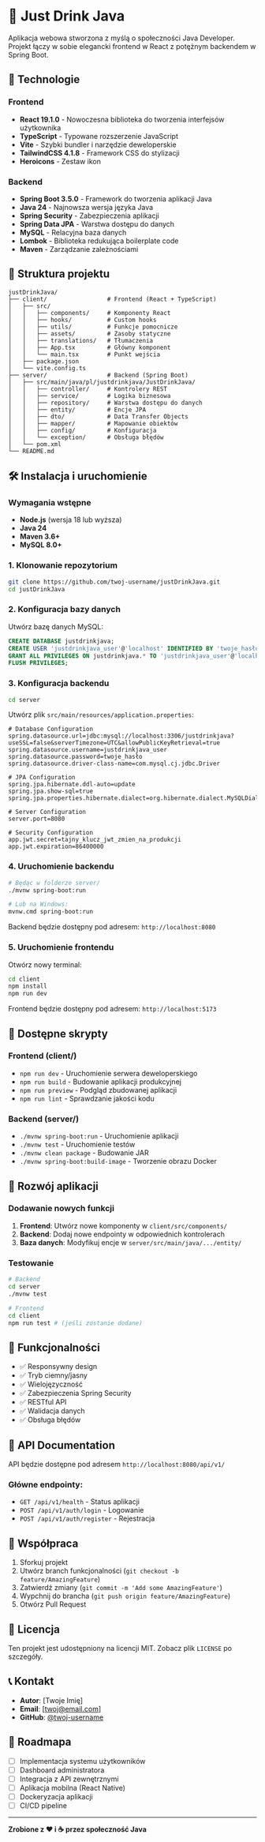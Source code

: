 # 🍵 Just Drink Java

Aplikacja webowa stworzona z myślą o społeczności Java Developer. Projekt łączy w sobie elegancki frontend w React z potężnym backendem w Spring Boot.

## 🚀 Technologie

### Frontend
- **React 19.1.0** - Nowoczesna biblioteka do tworzenia interfejsów użytkownika
- **TypeScript** - Typowane rozszerzenie JavaScript
- **Vite** - Szybki bundler i narzędzie deweloperskie
- **TailwindCSS 4.1.8** - Framework CSS do stylizacji
- **Heroicons** - Zestaw ikon

### Backend
- **Spring Boot 3.5.0** - Framework do tworzenia aplikacji Java
- **Java 24** - Najnowsza wersja języka Java
- **Spring Security** - Zabezpieczenia aplikacji
- **Spring Data JPA** - Warstwa dostępu do danych
- **MySQL** - Relacyjna baza danych
- **Lombok** - Biblioteka redukująca boilerplate code
- **Maven** - Zarządzanie zależnościami

## 📁 Struktura projektu

```
justDrinkJava/
├── client/                 # Frontend (React + TypeScript)
│   ├── src/
│   │   ├── components/     # Komponenty React
│   │   ├── hooks/          # Custom hooks
│   │   ├── utils/          # Funkcje pomocnicze
│   │   ├── assets/         # Zasoby statyczne
│   │   ├── translations/   # Tłumaczenia
│   │   ├── App.tsx         # Główny komponent
│   │   └── main.tsx        # Punkt wejścia
│   ├── package.json
│   └── vite.config.ts
├── server/                 # Backend (Spring Boot)
│   ├── src/main/java/pl/justdrinkjava/JustDrinkJava/
│   │   ├── controller/     # Kontrolery REST
│   │   ├── service/        # Logika biznesowa
│   │   ├── repository/     # Warstwa dostępu do danych
│   │   ├── entity/         # Encje JPA
│   │   ├── dto/            # Data Transfer Objects
│   │   ├── mapper/         # Mapowanie obiektów
│   │   ├── config/         # Konfiguracja
│   │   └── exception/      # Obsługa błędów
│   └── pom.xml
└── README.md
```

## 🛠️ Instalacja i uruchomienie

### Wymagania wstępne

- **Node.js** (wersja 18 lub wyższa)
- **Java 24**
- **Maven 3.6+**
- **MySQL 8.0+**

### 1. Klonowanie repozytorium

```bash
git clone https://github.com/twoj-username/justDrinkJava.git
cd justDrinkJava
```

### 2. Konfiguracja bazy danych

Utwórz bazę danych MySQL:

```sql
CREATE DATABASE justdrinkjava;
CREATE USER 'justdrinkjava_user'@'localhost' IDENTIFIED BY 'twoje_hasło';
GRANT ALL PRIVILEGES ON justdrinkjava.* TO 'justdrinkjava_user'@'localhost';
FLUSH PRIVILEGES;
```

### 3. Konfiguracja backendu

```bash
cd server
```

Utwórz plik `src/main/resources/application.properties`:

```properties
# Database Configuration
spring.datasource.url=jdbc:mysql://localhost:3306/justdrinkjava?useSSL=false&serverTimezone=UTC&allowPublicKeyRetrieval=true
spring.datasource.username=justdrinkjava_user
spring.datasource.password=twoje_hasło
spring.datasource.driver-class-name=com.mysql.cj.jdbc.Driver

# JPA Configuration
spring.jpa.hibernate.ddl-auto=update
spring.jpa.show-sql=true
spring.jpa.properties.hibernate.dialect=org.hibernate.dialect.MySQLDialect

# Server Configuration
server.port=8080

# Security Configuration
app.jwt.secret=tajny_klucz_jwt_zmien_na_produkcji
app.jwt.expiration=86400000
```

### 4. Uruchomienie backendu

```bash
# Będąc w folderze server/
./mvnw spring-boot:run

# Lub na Windows:
mvnw.cmd spring-boot:run
```

Backend będzie dostępny pod adresem: `http://localhost:8080`

### 5. Uruchomienie frontendu

Otwórz nowy terminal:

```bash
cd client
npm install
npm run dev
```

Frontend będzie dostępny pod adresem: `http://localhost:5173`

## 📜 Dostępne skrypty

### Frontend (client/)
- `npm run dev` - Uruchomienie serwera deweloperskiego
- `npm run build` - Budowanie aplikacji produkcyjnej
- `npm run preview` - Podgląd zbudowanej aplikacji
- `npm run lint` - Sprawdzanie jakości kodu

### Backend (server/)
- `./mvnw spring-boot:run` - Uruchomienie aplikacji
- `./mvnw test` - Uruchomienie testów
- `./mvnw clean package` - Budowanie JAR
- `./mvnw spring-boot:build-image` - Tworzenie obrazu Docker

## 🔧 Rozwój aplikacji

### Dodawanie nowych funkcji

1. **Frontend**: Utwórz nowe komponenty w `client/src/components/`
2. **Backend**: Dodaj nowe endpointy w odpowiednich kontrolerach
3. **Baza danych**: Modyfikuj encje w `server/src/main/java/.../entity/`

### Testowanie

```bash
# Backend
cd server
./mvnw test

# Frontend
cd client
npm run test # (jeśli zostanie dodane)
```

## 🌟 Funkcjonalności

- ✅ Responsywny design
- ✅ Tryb ciemny/jasny
- ✅ Wielojęzyczność
- ✅ Zabezpieczenia Spring Security
- ✅ RESTful API
- ✅ Walidacja danych
- ✅ Obsługa błędów

## 📝 API Documentation

API będzie dostępne pod adresem `http://localhost:8080/api/v1/`

### Główne endpointy:
- `GET /api/v1/health` - Status aplikacji
- `POST /api/v1/auth/login` - Logowanie
- `POST /api/v1/auth/register` - Rejestracja

## 🤝 Współpraca

1. Sforkuj projekt
2. Utwórz branch funkcjonalności (`git checkout -b feature/AmazingFeature`)
3. Zatwierdź zmiany (`git commit -m 'Add some AmazingFeature'`)
4. Wypchnij do brancha (`git push origin feature/AmazingFeature`)
5. Otwórz Pull Request

## 📄 Licencja

Ten projekt jest udostępniony na licencji MIT. Zobacz plik `LICENSE` po szczegóły.

## 📞 Kontakt

- **Autor**: [Twoje Imię]
- **Email**: [twoj@email.com]
- **GitHub**: [@twoj-username](https://github.com/twoj-username)

## 🔮 Roadmapa

- [ ] Implementacja systemu użytkowników
- [ ] Dashboard administratora
- [ ] Integracja z API zewnętrznymi
- [ ] Aplikacja mobilna (React Native)
- [ ] Dockeryzacja aplikacji
- [ ] CI/CD pipeline

---

**Zrobione z ❤️ i ☕ przez społeczność Java**
